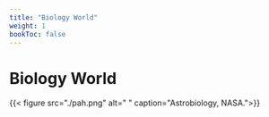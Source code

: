 ```yaml
---
title: "Biology World"
weight: 1
bookToc: false
---
```


# Biology World


{{< figure src="./pah.png" alt=" " caption="Astrobiology, NASA.">}}
